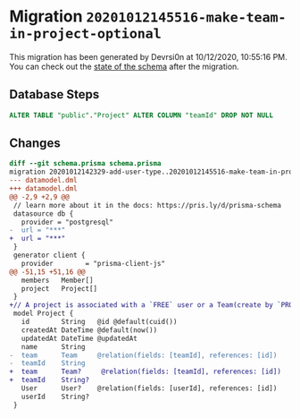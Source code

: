 # Migration `20201012145516-make-team-in-project-optional`

This migration has been generated by Devrsi0n at 10/12/2020, 10:55:16 PM.
You can check out the [state of the schema](./schema.prisma) after the migration.

## Database Steps

```sql
ALTER TABLE "public"."Project" ALTER COLUMN "teamId" DROP NOT NULL
```

## Changes

```diff
diff --git schema.prisma schema.prisma
migration 20201012142329-add-user-type..20201012145516-make-team-in-project-optional
--- datamodel.dml
+++ datamodel.dml
@@ -2,9 +2,9 @@
 // learn more about it in the docs: https://pris.ly/d/prisma-schema
 datasource db {
   provider = "postgresql"
-  url = "***"
+  url = "***"
 }
 generator client {
   provider        = "prisma-client-js"
@@ -51,15 +51,16 @@
   members   Member[]
   project   Project[]
 }
+// A project is associated with a `FREE` user or a Team(create by `PRO` user)
 model Project {
   id        String   @id @default(cuid())
   createdAt DateTime @default(now())
   updatedAt DateTime @updatedAt
   name      String
-  team      Team     @relation(fields: [teamId], references: [id])
-  teamId    String
+  team      Team?     @relation(fields: [teamId], references: [id])
+  teamId    String?
   User      User?    @relation(fields: [userId], references: [id])
   userId    String?
 }
```

